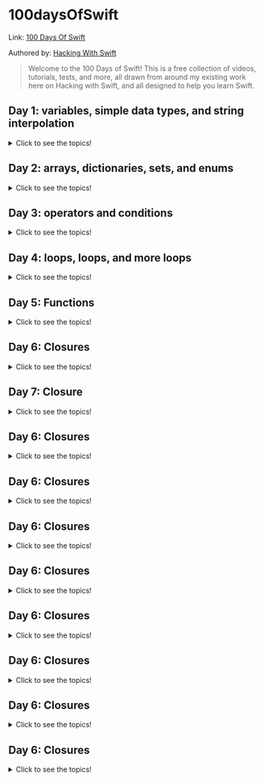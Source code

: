 # 100daysOfSwift
Link: 
[100 Days Of Swift](https://www.hackingwithswift.com/100)

Authored by:
[Hacking With Swift](https://www.hackingwithswift.com)

> Welcome to the 100 Days of Swift! This is a free collection of videos, tutorials, tests, and more, all drawn from around my existing work here on Hacking with Swift, and all designed to help you learn Swift.

## Day 1: variables, simple data types, and string interpolation
<details>
  <summary>Click to see the topics!</summary>
  
 - Variables
 - String and Integers
 - Multi-line Strings
 - Doubles and Booleans
 - String Interpolation
 - Constants
 - Type annotations
</details>
 
## Day 2: arrays, dictionaries, sets, and enums
<details>
  <summary>Click to see the topics!</summary>

   - Arrays
   - Sets
   - Tuples
   - Arrays vs Sets vs Tuples
   - Dictionaries
   - Dictionary default values
   - Creating empty collections
   - Enumarations
   - Enum associated values
   - Enum raw values
</details>

## Day 3: operators and conditions
 <details>
  <summary>Click to see the topics!</summary>
  
   - Arithmetic Operators
   - Operator overloading
   - Compound assignment operators
   - Comparison operators
   - Conditions
   - Combining conditions
   - The ternary operator
   - Switch statements
   - Range operators
</details>

## Day 4: loops, loops, and more loops
  <details>
  <summary>Click to see the topics!</summary>
  
   - For loop
   - While loop
   - Repeat loop
   - Exiting loops
   - Exiting multiple loops
   - Skipping items
   - Infinite loops
</details>

## Day 5: Functions
  <details>
  <summary>Click to see the topics!</summary>
  
   - Writing functions
   - Accepting parameters
   - Returning values
   - Parameter labels
   - Omitting parameter labels
   - Default parameters
   - Variadic functions
   - Writing throwing functions
   - Running throwing functions
   - inout parameters
</details>

## Day 6: Closures
  <details>
  <summary>Click to see the topics!</summary>
  
   - Creating basic closures
   - Accepting parameters in a closure
   - Returning values from a closure
   - Closures as parameters
   - Trailing closure syntax
</details>


## Day 7: Closure
  <details>
  <summary>Click to see the topics!</summary>
  
   - Creating basic closures
   - Accepting parameters in a closure
   - Returning values from a closure
   - Closures as parameters
   - Trailing closure syntax
</details>


## Day 6: Closures
  <details>
  <summary>Click to see the topics!</summary>
  
   - Creating basic closures
   - Accepting parameters in a closure
   - Returning values from a closure
   - Closures as parameters
   - Trailing closure syntax
</details>


## Day 6: Closures
  <details>
  <summary>Click to see the topics!</summary>
  
   - Creating basic closures
   - Accepting parameters in a closure
   - Returning values from a closure
   - Closures as parameters
   - Trailing closure syntax
</details>


## Day 6: Closures
  <details>
  <summary>Click to see the topics!</summary>
  
   - Creating basic closures
   - Accepting parameters in a closure
   - Returning values from a closure
   - Closures as parameters
   - Trailing closure syntax
</details>


## Day 6: Closures
  <details>
  <summary>Click to see the topics!</summary>
  
   - Creating basic closures
   - Accepting parameters in a closure
   - Returning values from a closure
   - Closures as parameters
   - Trailing closure syntax
</details>


## Day 6: Closures
  <details>
  <summary>Click to see the topics!</summary>
  
   - Creating basic closures
   - Accepting parameters in a closure
   - Returning values from a closure
   - Closures as parameters
   - Trailing closure syntax
</details>


## Day 6: Closures
  <details>
  <summary>Click to see the topics!</summary>
  
   - Creating basic closures
   - Accepting parameters in a closure
   - Returning values from a closure
   - Closures as parameters
   - Trailing closure syntax
</details>


## Day 6: Closures
  <details>
  <summary>Click to see the topics!</summary>
  
   - Creating basic closures
   - Accepting parameters in a closure
   - Returning values from a closure
   - Closures as parameters
   - Trailing closure syntax
</details>


## Day 6: Closures
  <details>
  <summary>Click to see the topics!</summary>
  
   - Creating basic closures
   - Accepting parameters in a closure
   - Returning values from a closure
   - Closures as parameters
   - Trailing closure syntax
</details>

